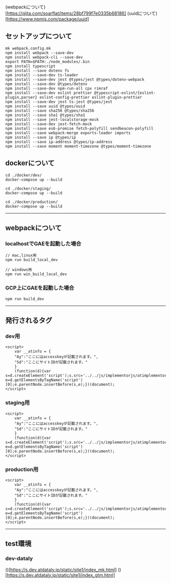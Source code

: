 (webpackについて)[https://qiita.com/soarflat/items/28bf799f7e0335b68186]
(uuidについて)[https://www.npmjs.com/package/uuid]


## セットアップについて
```npm
mk webpack.config.mk
npm install webpack --save-dev
npm install webpack-cli --save-dev
export PATH=$PATH:./node_modules/.bin
npm install typescript
npm install --save dotenv fs
npm install --save-dev ts-loader
npm install --save-dev jest @types/jest @types/dotenv-webpack
npm install --save-dev @types/dotenv
npm install --save-dev npm-run-all cpx rimraf
npm install --save-dev eslint prettier @typescript-eslint/{eslint-plugin,parser} eslint-config-prettier eslint-plugin-prettier
npm install --save-dev jest ts-jest @types/jest
npm install --save uuid @types/uuid
npm install --save sha256 @types/sha256
npm install --save sha1 @types/sha1
npm install --save jest-localstorage-mock
npm install --save-dev jest-fetch-mock
npm install --save es6-promise fetch-polyfill sendbeacon-polyfill
npm install --save webpack-merge exports-loader imports
npm install --save ip @types/ip
npm install --save ip-address @types/ip-address
npm install --save moment moment-timezone @types/moment-timezone
```

## dockerについて
```
cd ./docker/dev/
docker-compose up --build
```

```
cd ./docker/staging/
docker-compose up --build
```

```
cd ./docker/production/
docker-compose up --build
```

--------------------------------------------------------------

## webpackについて
### localhostでGAEを起動した場合
```npm
// mac,linux用
npm run build_local_dev

// windows用
npm run win_build_local_dev
```

### GCP上にGAEを起動した場合
```npm
npm run build_dev
```

--------------------------------------------------------------

## 発行されるタグ
### dev用
```
<script>
    var __atinfo = {
    "Ay":"ここにはaccesskeyが記載されます。",
    "Sd":"ここにサイトIDが記載されます。"
    }
    (function(d){var s=d.createElement('script');s.src='../../js/implementorjs/atimplementorjs.min.js';s.async=true;var e=d.getElementsByTagName('script')[0];e.parentNode.insertBefore(s,e);})(document);
</script> 
```

### staging用
```
<script>
    var __atinfo = {
    "Ay":"ここにはaccesskeyが記載されます。",
    "Sd":"ここにサイトIDが記載されます。"
    }
    (function(d){var s=d.createElement('script');s.src='../../js/implementorjs/atimplementorjs.min.js';s.async=true;var e=d.getElementsByTagName('script')[0];e.parentNode.insertBefore(s,e);})(document);
</script> 
```

### production用
```
<script>
    var __atinfo = {
    "Ay":"ここにはaccesskeyが記載されます。",
    "Sd":"ここにサイトIDが記載されます。"
    }
    (function(d){var s=d.createElement('script');s.src='../../js/implementorjs/atimplementorjs.min.js';s.async=true;var e=d.getElementsByTagName('script')[0];e.parentNode.insertBefore(s,e);})(document);
</script> 
```

----------------------------------------------------------
## test環境

### dev-dataly
()[https://s.dev.atdataly.jp/static/site1/index_mk.html]
()[https://s.dev.atdataly.jp/static/site1/index_gtm.html]